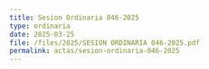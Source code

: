 ```yaml
---
title: Sesion Ordinaria 046-2025
type: ordinaria
date: 2025-03-25
file: /files/2025/SESION ORDINARIA 046-2025.pdf
permalink: actas/sesion-ordinaria-046-2025
---
```

